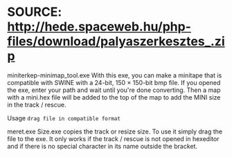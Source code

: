 # SOURCE: http://hede.spaceweb.hu/php-files/download/palyaszerkesztes_.zip

miniterkep-minimap_tool.exe
With this exe, you can make a minitape that is compatible with SWINE with a 24-bit, 150 × 150-bit bmp file. If you opened the exe, enter your path and wait until you're done converting. Then a map with a mini.hex file will be added to the top of the map to add the MINI size in the track / rescue.

Usage `drag file in compatible format`

meret.exe
Size.exe copies the track or resize size. To use it simply drag the file to the exe. It only works if the track / rescue is not opened in hexeditor and if there is no special character in its name outside the bracket.
